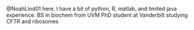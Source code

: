 @NoahLind01 here. I have a bit of python, R, matlab, and limited java experience. 
BS in biochem from UVM
PhD student at Vanderbilt studying CFTR and ribosomes
